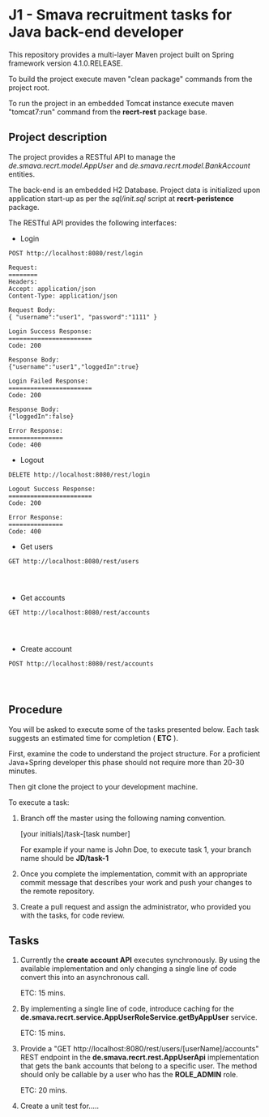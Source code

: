 # J1 - Smava recruitment tasks for Java back-end developer

This repository provides a multi-layer Maven project built on Spring framework version 4.1.0.RELEASE.

To build the project execute maven "clean package" commands from the project root.

To run the project in an embedded Tomcat instance execute maven "tomcat7:run" command from the **recrt-rest** package 
base.

## Project description

The project provides a RESTful API to manage the *de.smava.recrt.model.AppUser* and *de.smava.recrt.model.BankAccount* 
entities. 

The back-end is an embedded H2 Database. Project data is initialized upon application start-up as per the 
*sql/init.sql* script at **recrt-peristence** package.

The RESTful API provides the following interfaces:

* Login

```
POST http://localhost:8080/rest/login

Request:
========
Headers:
Accept: application/json
Content-Type: application/json

Request Body:
{ "username":"user1", "password":"1111" }

Login Success Response:
=======================
Code: 200

Response Body:
{"username":"user1","loggedIn":true}

Login Failed Response:
=======================
Code: 200

Response Body:
{"loggedIn":false}

Error Response:
===============
Code: 400

```

* Logout

```
DELETE http://localhost:8080/rest/login

Logout Success Response:
=======================
Code: 200

Error Response:
===============
Code: 400

```

* Get users

```
GET http://localhost:8080/rest/users




```

* Get accounts

```
GET http://localhost:8080/rest/accounts




```

* Create account

```
POST http://localhost:8080/rest/accounts




```

## Procedure

You will be asked to execute some of the tasks presented below. Each task suggests an estimated time for completion 
( **ETC** ).

First, examine the code to understand the project structure. For a proficient Java+Spring developer this phase
should not require more than 20-30 minutes.

Then git clone the project to your development machine.

To execute a task:

1. Branch off the master using the following naming convention.

    [your initials]/task-[task number]

    For example if your name is John Doe, to execute task 1, your branch name should be **JD/task-1**

1. Once you complete the implementation, commit with an appropriate commit message that describes your work
and push your changes to the remote repository.

1. Create a pull request and assign the administrator, who provided you with the tasks, for code review.

## Tasks

1. Currently the **create account API** executes synchronously. By using the available implementation and 
only changing a single line of code convert this into an asynchronous call. 

    ETC: 15 mins.

1. By implementing a single line of code, introduce caching for the 
**de.smava.recrt.service.AppUserRoleService.getByAppUser** service.

    ETC: 15 mins.

1. Provide a "GET http://localhost:8080/rest/users/[userName]/accounts" REST endpoint in the 
**de.smava.recrt.rest.AppUserApi** implementation that gets the bank accounts that belong to a specific user. 
The method should only be callable by a user who has the **ROLE_ADMIN** role.

    ETC: 20 mins.

1. Create a unit test for.....


